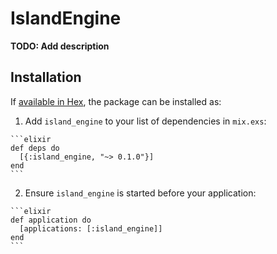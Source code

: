 # IslandEngine

**TODO: Add description**

## Installation

If [available in Hex](https://hex.pm/docs/publish), the package can be installed as:

  1. Add `island_engine` to your list of dependencies in `mix.exs`:

    ```elixir
    def deps do
      [{:island_engine, "~> 0.1.0"}]
    end
    ```

  2. Ensure `island_engine` is started before your application:

    ```elixir
    def application do
      [applications: [:island_engine]]
    end
    ```

